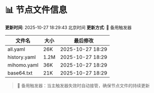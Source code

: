 # 📊 节点文件信息

**更新时间**: 2025-10-27 18:29:43 北京时间
**更新方式**: 🔄 备用触发器

| 文件名 | 大小 | 最后修改 |
|--------|------|----------|
| all.yaml | 26K | 2025-10-27 18:29 |
| history.yaml | 1.2M | 2025-10-27 18:29 |
| mihomo.yaml | 36K | 2025-10-27 18:29 |
| base64.txt | 21K | 2025-10-27 18:29 |

> 🔄 备用触发器：当主触发器失效时自动接管，确保节点文件的持续更新
